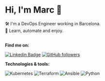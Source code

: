 
# Hi, I'm Marc 👋

🛠️ I'm a DevOps Engineer working in Barcelona.  
💬 Learn, automate and enjoy.
&nbsp;  
&nbsp;  

**Find me on:**

[![Linkedin Badge](https://img.shields.io/badge/-marcmiros-blue?style=flat&logo=Linkedin&logoColor=white)][1]
[![GitHub followers](https://img.shields.io/github/followers/marcmiro?label=Follow&style=social)][2]
&nbsp;  

**Technologies & tools:**

[comment]: # (https://github.com/Ileriayo/markdown-badges)
![Kubernetes](https://img.shields.io/badge/kubernetes-%23326ce5.svg?style=for-the-badge&logo=kubernetes&logoColor=white)
![Terraform](https://img.shields.io/badge/terraform-%235835CC.svg?style=for-the-badge&logo=terraform&logoColor=white)
![Ansible](https://img.shields.io/badge/ansible-%231A1918.svg?style=for-the-badge&logo=ansible&logoColor=white)
![Python](https://img.shields.io/badge/python-3670A0?style=for-the-badge&logo=python&logoColor=ffdd54)

[comment]: # (Links)
[1]: https://www.linkedin.com/in/marcmiros/
[2]: https://github.com/marcmiro
